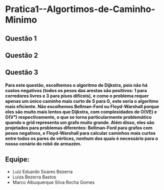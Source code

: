 # Pratica1--Algortimos-de-Caminho-Minimo

## Questão 1
## Questão 2
## Questão 3
#### Para este questão, escolhemos o algoritmo de Dijkstra, pois não há custos negativos (todos os pesos das arestas são positivos: 1 para corredores livres e 3 para pisos difíceis), e como o problema requer apenas um único caminho mais curto de S para G, este seria o algoritmo mais eficiente. Não escolhemos Bellman-Ford ou Floyd-Warshall porque eles são muito mais lentos que Dijkstra, com complexidades de O(VE) e O(V³) respectivamente, o que se torna particularmente problemático quando o grid representa um grafo muito grande. Além disso, eles são projetados para problemas diferentes: Bellman-Ford para grafos com pesos negativos, e Floyd-Warshall para calcular caminhos mais curtos entre todos os pares de vértices, nenhum dos quais é necessário para o nosso cenário do robô de armazém.

## Equipe:
- Luiz Eduardo Soares Bezerra
- Luiza Bezerra Bastos
- Marco Albuquerque Silva Rocha Gomes
